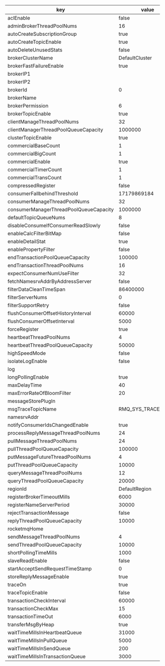 |key|value|
|---|---|
|aclEnable|false|
|adminBrokerThreadPoolNums|16|
|autoCreateSubscriptionGroup|true|
|autoCreateTopicEnable|true|
|autoDeleteUnusedStats|false|
|brokerClusterName|DefaultCluster|
|brokerFastFailureEnable|true|
|brokerIP1||
|brokerIP2||
|brokerId|0|
|brokerName||
|brokerPermission|6|
|brokerTopicEnable|true|
|clientManageThreadPoolNums|32|
|clientManagerThreadPoolQueueCapacity|1000000|
|clusterTopicEnable|true|
|commercialBaseCount|1|
|commercialBigCount|1|
|commercialEnable|true|
|commercialTimerCount|1|
|commercialTransCount|1|
|compressedRegister|false|
|consumerFallbehindThreshold|17179869184|
|consumerManageThreadPoolNums|32|
|consumerManagerThreadPoolQueueCapacity|1000000|
|defaultTopicQueueNums|8|
|disableConsumeIfConsumerReadSlowly|false|
|enableCalcFilterBitMap|false|
|enableDetailStat|true|
|enablePropertyFilter|false|
|endTransactionPoolQueueCapacity|100000|
|endTransactionThreadPoolNums|16|
|expectConsumerNumUseFilter|32|
|fetchNamesrvAddrByAddressServer|false|
|filterDataCleanTimeSpan|86400000|
|filterServerNums|0|
|filterSupportRetry|false|
|flushConsumerOffsetHistoryInterval|60000|
|flushConsumerOffsetInterval|5000|
|forceRegister|true|
|heartbeatThreadPoolNums|4|
|heartbeatThreadPoolQueueCapacity|50000|
|highSpeedMode|false|
|isolateLogEnable|false|
|log||
|longPollingEnable|true|
|maxDelayTime|40|
|maxErrorRateOfBloomFilter|20|
|messageStorePlugIn||
|msgTraceTopicName|RMQ_SYS_TRACE_TOPIC|
|namesrvAddr||
|notifyConsumerIdsChangedEnable|true|
|processReplyMessageThreadPoolNums|24|
|pullMessageThreadPoolNums|24|
|pullThreadPoolQueueCapacity|100000|
|putMessageFutureThreadPoolNums|4|
|putThreadPoolQueueCapacity|10000|
|queryMessageThreadPoolNums|12|
|queryThreadPoolQueueCapacity|20000|
|regionId|DefaultRegion|
|registerBrokerTimeoutMills|6000|
|registerNameServerPeriod|30000|
|rejectTransactionMessage|false|
|replyThreadPoolQueueCapacity|10000|
|rocketmqHome||
|sendMessageThreadPoolNums|4|
|sendThreadPoolQueueCapacity|10000|
|shortPollingTimeMills|1000|
|slaveReadEnable|false|
|startAcceptSendRequestTimeStamp|0|
|storeReplyMessageEnable|true|
|traceOn|true|
|traceTopicEnable|false|
|transactionCheckInterval|60000|
|transactionCheckMax|15|
|transactionTimeOut|6000|
|transferMsgByHeap|true|
|waitTimeMillsInHeartbeatQueue|31000|
|waitTimeMillsInPullQueue|5000|
|waitTimeMillsInSendQueue|200|
|waitTimeMillsInTransactionQueue|3000|
